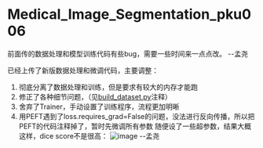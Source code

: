 # Medical_Image_Segmentation_pku006

前面传的数据处理和模型训练代码有些bug，需要一些时间来一点点改。  --孟尧

已经上传了新版数据处理和微调代码，主要调整：
1. 彻底分离了数据处理和训练，但是要求有较大的内存才能跑
2. 修正了各种细节问题，（见[build_dataset.py](./CLIP/build_dataset.py)注释）
3. 舍弃了Trainer，手动设置了训练程序，流程更加明晰
4. 用PEFT遇到了loss.requires_grad=False的问题，没法进行反向传播，所以把PEFT的代码注释掉了，暂时先微调所有参数
随便设了一些超参数，结果大概这样，dice score不是很高：
![image](https://github.com/user-attachments/assets/f3ef740c-4654-4e2c-9e6f-34bd81f85c3b)
--孟尧

